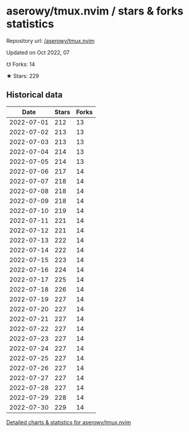 # aserowy/tmux.nvim / stars & forks statistics

Repository url: [/aserowy/tmux.nvim](https://github.com/aserowy/tmux.nvim)

Updated on Oct 2022, 07

☋ Forks: 14

★ Stars: 229

## Historical data
| Date | Stars | Forks |
|------|-------|-------|
| 2022-07-01 | 212 | 13 | 
| 2022-07-02 | 213 | 13 | 
| 2022-07-03 | 213 | 13 | 
| 2022-07-04 | 214 | 13 | 
| 2022-07-05 | 214 | 13 | 
| 2022-07-06 | 217 | 14 | 
| 2022-07-07 | 218 | 14 | 
| 2022-07-08 | 218 | 14 | 
| 2022-07-09 | 218 | 14 | 
| 2022-07-10 | 219 | 14 | 
| 2022-07-11 | 221 | 14 | 
| 2022-07-12 | 221 | 14 | 
| 2022-07-13 | 222 | 14 | 
| 2022-07-14 | 222 | 14 | 
| 2022-07-15 | 223 | 14 | 
| 2022-07-16 | 224 | 14 | 
| 2022-07-17 | 225 | 14 | 
| 2022-07-18 | 226 | 14 | 
| 2022-07-19 | 227 | 14 | 
| 2022-07-20 | 227 | 14 | 
| 2022-07-21 | 227 | 14 | 
| 2022-07-22 | 227 | 14 | 
| 2022-07-23 | 227 | 14 | 
| 2022-07-24 | 227 | 14 | 
| 2022-07-25 | 227 | 14 | 
| 2022-07-26 | 227 | 14 | 
| 2022-07-27 | 227 | 14 | 
| 2022-07-28 | 227 | 14 | 
| 2022-07-29 | 228 | 14 | 
| 2022-07-30 | 229 | 14 | 


[Detailed charts & statistics for aserowy/tmux.nvim](https://reviewgithub.com/rep/aserowy/tmux.nvim)
